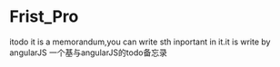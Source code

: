 # Frist_Pro
itodo
it is a memorandum,you can write sth inportant in it.it is write by angularJS
一个基与angularJS的todo备忘录
